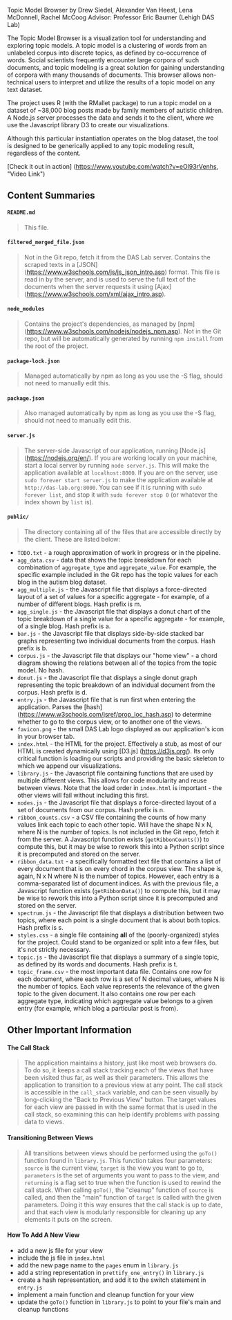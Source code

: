 Topic Model Browser
by Drew Siedel, Alexander Van Heest, Lena McDonnell, Rachel McCoog
Advisor: Professor Eric Baumer (Lehigh DAS Lab)

The Topic Model Browser is a visualization tool for understanding and exploring topic models. A topic model is a clustering of words from an unlabeled corpus into discrete topics, as defined by co-occurrence of words. Social scientists frequently encounter large corpora of such documents, and topic modeling is a great solution for gaining understanding of corpora with many thousands of documents. This browser allows non-technical users to interpret and utilize the results of a topic model on any text dataset.

The project uses R (with the RMallet package) to run a topic model on a dataset of ~38,000 blog posts made by family members of autistic children. A Node.js server processes the data and sends it to the client, where we use the Javascript library D3 to create our visualizations.

Although this particular instantiation operates on the blog dataset, the tool is designed to be generically applied to any topic modeling result, regardless of the content.

[Check it out in action] (https://www.youtube.com/watch?v=eOl93rVenhs, "Video Link")


## Content Summaries

#### `README.md`
> This file.

#### `filtered_merged_file.json`
> Not in the Git repo, fetch it from the DAS Lab server. Contains the scraped texts in a [JSON] (https://www.w3schools.com/js/js_json_intro.asp) format. This file is read in by the server, and is used to serve the full text of the documents when the server requests it using [Ajax] (https://www.w3schools.com/xml/ajax_intro.asp).

#### `node_modules`
> Contains the project's dependencies, as managed by [npm] (https://www.w3schools.com/nodejs/nodejs_npm.asp). Not in the Git repo, but will be automatically generated by running `npm install` from the root of the project. 

#### `package-lock.json`
> Managed automatically by npm as long as you use the -S flag, should not need to manually edit this. 

#### `package.json`
> Also managed automatically by npm as long as you use the -S flag, should not need to manually edit this. 

#### `server.js`
> The server-side Javascript of our application, running [Node.js] (https://nodejs.org/en/). If you are working locally on your machine, start a local server by running `node server.js`.  This will make the application available at `localhost:8000`. If you are on the server, use `sudo forever start server.js` to make the application available at `http://das-lab.org:8000`. You can see if it is running with `sudo forever list`, and stop it with `sudo forever stop 0` (or whatever the index shown by `list` is).

#### `public/`
> The directory containing all of the files that are accessible directly by the client. These are listed below:

* `TODO.txt` - a rough approximation of work in progress or in the pipeline. 
* `agg_data.csv` - data that shows the topic breakdown for each combination of `aggregate_type` and `aggregate_value`. For example, the specific example included in the Git repo has the topic values for each blog in the autism blog dataset.
* `agg_multiple.js` - the Javascript file that displays a force-directed layout of a set of values for a specific aggregate - for example, of a number of different blogs. Hash prefix is m.
* `agg_single.js` - the Javascript file that displays a donut chart of the topic breakdown of a single value for a specific aggregate - for example, of a single blog. Hash prefix is a.
* `bar.js` - the Javascript file that displays side-by-side stacked bar graphs representing two individual documents from the corpus. Hash prefix is b.
* `corpus.js` - the Javascript file that displays our "home view" - a chord diagram showing the relations between all of the topics from the topic model. No hash. 
* `donut.js` - the Javascript file that displays a single donut graph representing the topic breakdown of an individual document from the corpus. Hash prefix is d. 
* `entry.js` - the Javascript file that is run first when entering the application. Parses the [hash] (https://www.w3schools.com/jsref/prop_loc_hash.asp) to determine whether to go to the corpus view, or to another one of the views. 
* `favicon.png` - the small DAS Lab logo displayed as our application's icon in your browser tab. 
* `index.html` - the HTML for the project. Effectively a stub, as most of our HTML is created dynamically using [D3.js] (https://d3js.org/). Its only critical function is loading our scripts and providing the basic skeleton to which we append our visualizations.
* `library.js` - the Javascript file containing functions that are used by multiple different views. This allows for code modularity and reuse between views. Note that the load order in `index.html` is important - the other views will fail without including this first.
* `nodes.js` - the Javascript file that displays a force-directed layout of a set of documents from our corpus. Hash prefix is n.
* `ribbon_counts.csv` - a CSV file containing the counts of how many values link each topic to each other topic. Will have the shape N x N, where N is the number of topics. Is not included in the Git repo, fetch it from the server. A Javascript function exists (`getRibbonCounts()`)  to compute this, but it may be wise to rework this into a Python script since it is precomputed and stored on the server.
*  `ribbon_data.txt` - a specifically formatted text file that contains a list of every document that is on every chord in the corpus view. The shape is, again, N x N where N is the number of topics. However, each entry is a comma-separated list of document indices. As with the previous file, a Javascript function exists (`getRibbonData()`)  to compute this, but it may be wise to rework this into a Python script since it is precomputed and stored on the server.
* `spectrum.js` - the Javascript file that displays a distribution between two topics, where each point is a single document that is about both topics. Hash prefix is s. 
* `styles.css` - a single file containing **all** of the (poorly-organized) styles for the project. Could stand to be organized or split into a few files, but it's not strictly necessary. 
* `topic.js` -  the Javascript file that displays a summary of a single topic, as defined by its words and documents. Hash prefix is t.
* `topic_frame.csv` - the most important data file. Contains one row for each document, where each row is a set of N decimal values, where N is the number of topics. Each value represents the relevance of the given topic to the given document. It also contains one row per each aggregate type, indicating which aggregate value belongs to a given entry (for example, which blog a particular post is from). 

## Other Important Information

#### The Call Stack
> The application maintains a history, just like most web browsers do. To do so, it keeps a call stack tracking each of the views that have been visited thus far, as well as their parameters. This allows the application to transition to a previous view at any point. The call stack is accessible in the `call_stack` variable, and can be seen visually by long-clicking the "Back to Previous View" button. The target values for each view are passed in with the same format that is used in the call stack, so examining this can help identify problems with passing data to views. 

#### Transitioning Between Views
>All transitions between views should be performed using the `goTo()` function found in `library.js`. This function takes four parameters: `source`  is the current view, `target` is the view you want to go to, `parameters` is the set of arguments you want to pass to the view, and `returning` is a flag set to true when the function is used to rewind the call stack. When calling `goTo()`, the "cleanup" function of `source` is called, and then the "main" function of `target` is called with the given parameters. Doing it this way ensures that the call stack is up to date, and that each view is modularly responsible for cleaning up any elements it puts on the screen. 

#### How To Add A New View
* add a new js file for your view
* include the js file in `index.html`
* add the new page name to the `pages` enum in `library.js`
* add a string representation in `prettify_one_entry()` in `library.js`
* create a hash representation, and add it to the switch statement in `entry.js`
* implement a main function and cleanup function for your view
* update the `goTo()` function in `library.js` to point to your file's main and cleanup functions


